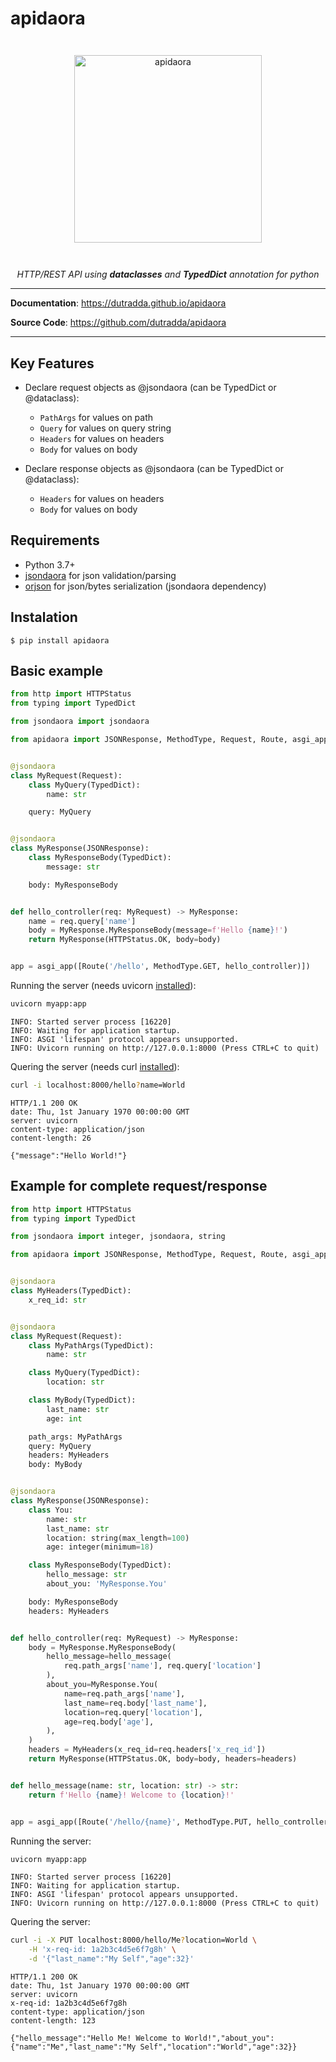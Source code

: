 # apidaora

<p align="center" style="margin: 3em">
  <a href="https://github.com/dutradda/apidaora">
    <img src="https://dutradda.github.io/apidaora/apidaora.svg" alt="apidaora" width="300"/>
  </a>
</p>

<p align="center">
    <em>HTTP/REST API using <b>dataclasses</b> and <b>TypedDict</b> annotation for python</b></em>
</p>

---

**Documentation**: <a href="https://dutradda.github.io/apidaora" target="_blank">https://dutradda.github.io/apidaora</a>

**Source Code**: <a href="https://github.com/dutradda/apidaora" target="_blank">https://github.com/dutradda/apidaora</a>

---


## Key Features

- Declare request objects as @jsondaora (can be TypedDict or @dataclass):
    + `PathArgs` for values on path
    + `Query` for values on query string
    + `Headers` for values on headers
    + `Body` for values on body

- Declare response objects as @jsondaora (can be TypedDict or @dataclass):
    + `Headers` for values on headers
    + `Body` for values on body


## Requirements

 - Python 3.7+
 - [jsondaora](https://github.com/dutradda/jsondaora) for json validation/parsing
 - [orjson](https://github.com/ijl/orjson) for json/bytes serialization (jsondaora dependency)


## Instalation
```
$ pip install apidaora
```


## Basic example

```python
from http import HTTPStatus
from typing import TypedDict

from jsondaora import jsondaora

from apidaora import JSONResponse, MethodType, Request, Route, asgi_app


@jsondaora
class MyRequest(Request):
    class MyQuery(TypedDict):
        name: str

    query: MyQuery


@jsondaora
class MyResponse(JSONResponse):
    class MyResponseBody(TypedDict):
        message: str

    body: MyResponseBody


def hello_controller(req: MyRequest) -> MyResponse:
    name = req.query['name']
    body = MyResponse.MyResponseBody(message=f'Hello {name}!')
    return MyResponse(HTTPStatus.OK, body=body)


app = asgi_app([Route('/hello', MethodType.GET, hello_controller)])

```

Running the server (needs uvicorn [installed](https://www.uvicorn.org)):

```bash
uvicorn myapp:app

```

```
INFO: Started server process [16220]
INFO: Waiting for application startup.
INFO: ASGI 'lifespan' protocol appears unsupported.
INFO: Uvicorn running on http://127.0.0.1:8000 (Press CTRL+C to quit)

```

Quering the server (needs curl [installed](https://curl.haxx.se/docs/install.html)):

```bash
curl -i localhost:8000/hello?name=World

```

```
HTTP/1.1 200 OK
date: Thu, 1st January 1970 00:00:00 GMT
server: uvicorn
content-type: application/json
content-length: 26

{"message":"Hello World!"}

```


## Example for complete request/response

```python
from http import HTTPStatus
from typing import TypedDict

from jsondaora import integer, jsondaora, string

from apidaora import JSONResponse, MethodType, Request, Route, asgi_app


@jsondaora
class MyHeaders(TypedDict):
    x_req_id: str


@jsondaora
class MyRequest(Request):
    class MyPathArgs(TypedDict):
        name: str

    class MyQuery(TypedDict):
        location: str

    class MyBody(TypedDict):
        last_name: str
        age: int

    path_args: MyPathArgs
    query: MyQuery
    headers: MyHeaders
    body: MyBody


@jsondaora
class MyResponse(JSONResponse):
    class You:
        name: str
        last_name: str
        location: string(max_length=100)
        age: integer(minimum=18)

    class MyResponseBody(TypedDict):
        hello_message: str
        about_you: 'MyResponse.You'

    body: MyResponseBody
    headers: MyHeaders


def hello_controller(req: MyRequest) -> MyResponse:
    body = MyResponse.MyResponseBody(
        hello_message=hello_message(
            req.path_args['name'], req.query['location']
        ),
        about_you=MyResponse.You(
            name=req.path_args['name'],
            last_name=req.body['last_name'],
            location=req.query['location'],
            age=req.body['age'],
        ),
    )
    headers = MyHeaders(x_req_id=req.headers['x_req_id'])
    return MyResponse(HTTPStatus.OK, body=body, headers=headers)


def hello_message(name: str, location: str) -> str:
    return f'Hello {name}! Welcome to {location}!'


app = asgi_app([Route('/hello/{name}', MethodType.PUT, hello_controller)])

```

Running the server:

```bash
uvicorn myapp:app

```

```
INFO: Started server process [16220]
INFO: Waiting for application startup.
INFO: ASGI 'lifespan' protocol appears unsupported.
INFO: Uvicorn running on http://127.0.0.1:8000 (Press CTRL+C to quit)

```

Quering the server:

```bash
curl -i -X PUT localhost:8000/hello/Me?location=World \
    -H 'x-req-id: 1a2b3c4d5e6f7g8h' \
    -d '{"last_name":"My Self","age":32}'

```

```
HTTP/1.1 200 OK
date: Thu, 1st January 1970 00:00:00 GMT
server: uvicorn
x-req-id: 1a2b3c4d5e6f7g8h
content-type: application/json
content-length: 123

{"hello_message":"Hello Me! Welcome to World!","about_you":{"name":"Me","last_name":"My Self","location":"World","age":32}}

```
